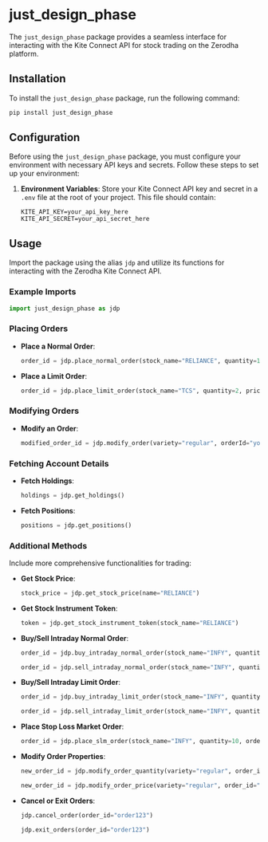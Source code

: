 # just_design_phase

The `just_design_phase` package provides a seamless interface for interacting with the Kite Connect API for stock trading on the Zerodha platform.

## Installation

To install the `just_design_phase` package, run the following command:

```bash
pip install just_design_phase
```

## Configuration

Before using the `just_design_phase` package, you must configure your environment with necessary API keys and secrets. Follow these steps to set up your environment:

1. **Environment Variables**: Store your Kite Connect API key and secret in a `.env` file at the root of your project. This file should contain:

    ```
    KITE_API_KEY=your_api_key_here
    KITE_API_SECRET=your_api_secret_here
    ```

## Usage

Import the package using the alias `jdp` and utilize its functions for interacting with the Zerodha Kite Connect API.

### Example Imports

```python
import just_design_phase as jdp
```

### Placing Orders

-   **Place a Normal Order**:

    ```python
    order_id = jdp.place_normal_order(stock_name="RELIANCE", quantity=1, order_type="BUY")
    ```

-   **Place a Limit Order**:

    ```python
    order_id = jdp.place_limit_order(stock_name="TCS", quantity=2, price=3500, order_type="SELL")
    ```

### Modifying Orders

-   **Modify an Order**:

    ```python
    modified_order_id = jdp.modify_order(variety="regular", orderId="your_order_id_here", quantity=2, price=3550)
    ```

### Fetching Account Details

-   **Fetch Holdings**:

    ```python
    holdings = jdp.get_holdings()
    ```

-   **Fetch Positions**:

    ```python
    positions = jdp.get_positions()
    ```

### Additional Methods

Include more comprehensive functionalities for trading:

-   **Get Stock Price**:

    ```python
    stock_price = jdp.get_stock_price(name="RELIANCE")
    ```

-   **Get Stock Instrument Token**:

    ```python
    token = jdp.get_stock_instrument_token(stock_name="RELIANCE")
    ```

-   **Buy/Sell Intraday Normal Order**:

    ```python
    order_id = jdp.buy_intraday_normal_order(stock_name="INFY", quantity=10)
    ```

    ```python
    order_id = jdp.sell_intraday_normal_order(stock_name="INFY", quantity=5)
    ```

-   **Buy/Sell Intraday Limit Order**:

    ```python
    order_id = jdp.buy_intraday_limit_order(stock_name="INFY", quantity=10, price=1500)
    ```

    ```python
    order_id = jdp.sell_intraday_limit_order(stock_name="INFY", quantity=5, price=1500)
    ```

-   **Place Stop Loss Market Order**:

    ```python
    order_id = jdp.place_slm_order(stock_name="INFY", quantity=10, order_type="BUY", price=1500)
    ```

-   **Modify Order Properties**:

    ```python
    new_order_id = jdp.modify_order_quantity(variety="regular", order_id="order123", quantity=15)
    ```

    ```python
    new_order_id = jdp.modify_order_price(variety="regular", order_id="order123", price=1520)
    ```

-   **Cancel or Exit Orders**:

    ```python
    jdp.cancel_order(order_id="order123")
    ```

    ```python
    jdp.exit_orders(order_id="order123")
    ```
